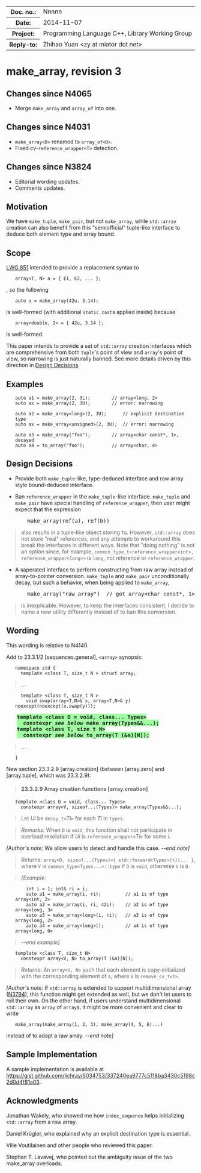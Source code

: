 <!-- maruku -o make_array.html make_array.md -->

<style type="text/css">
pre code { display: block; margin-left: 2em; }
div { display: block; margin-left: 2em; }
ins { text-decoration: none; font-weight: bold; background-color: #A0FFA0 }
del { text-decoration: line-through; background-color: #FFA0A0 }
</style>

<table><tbody>
<tr><th>Doc. no.:</th>	<td>Nnnnn</td></tr>
<tr><th>Date:</th>	<td>2014-11-07</td></tr>
<tr><th>Project:</th>	<td>Programming Language C++, Library Working Group</td></tr>
<tr><th>Reply-to:</th>	<td>Zhihao Yuan &lt;zy at miator dot net&gt;</td></tr>
</tbody></table>

# make_array, revision 3

## Changes since N4065

- Merge `make_array` and `array_of` into one.

## Changes since N4031

- `make_array<D>` renamed to `array_of<D>`.
- Fixed _cv_-`reference_wrapper<T>` detection.

## Changes since N3824

- Editorial wording updates.
- Comments updates.

## Motivation

We have `make_tuple`, `make_pair`, but not `make_array`, while `std::array`
creation can also benefit from this "semiofficial" tuple-like interface to
deduce both element type and array bound.

## Scope

[LWG 851](http://cplusplus.github.io/LWG/lwg-closed.html#851) intended
to provide a replacement syntax to

    array<T, N> a = { E1, E2, ... };

, so the following

    auto a = make_array(42u, 3.14);

is well-formed (with additional `static_cast`s applied inside) because

    array<double, 2> = { 42u, 3.14 };

is well-formed.

This paper intends to provide a set of `std::array` creation interfaces
which are
comprehensive from both `tuple`'s point of view and `array`'s point of
view, so narrowing is just naturally banned.  See more details
driven by this direction in [Design Decisions](#design_decisions).

## Examples

    auto a1 = make_array(2, 3L);        // array<long, 2>
    auto ax = make_array(2, 3U);        // error: narrowing

    auto a2 = make_array<long>(2, 3U);      // explicit destination type
    auto ax = make_array<unsigned>(2, 3U);  // error: narrowing

    auto a3 = make_array("foo");        // array<char const*, 1>, decayed
    auto a4 = to_array("foo");          // array<char, 4>

## Design Decisions

- Provide both `make_tuple`-like, type-deduced interface and raw array
  style bound-deduced interface.

- Ban `reference_wrapper` in the `make_tuple`-like interface.  `make_tuple`
  and `make_pair` have special handling
  of `reference_wrapper`, then user might expect that the expression

<div><div><tt>make_array(ref(a), ref(b))</tt></div></div>

> also results in a tuple-like object storing `T&`.  However, `std::array`
> does not store "real" references, and any attempts to workaround this
> break the interfaces in different ways.
> Note that "doing nothing" is not an option since, for example,
> `common_type_t<reference_wrapper<int>, reference_wrapper<long>>` is
> `long`, not reference or `reference_wrapper`.

- A saperated interface to perform constructing from raw array instead of
  array-to-pointer conversion.  `make_tuple` and `make_pair`
  unconditionally decay, but such a behavior, when being applied to
  `make_array`,

<div><div><tt>make_array("raw array")&nbsp;
// got array&lt;char const&#42;, 1&gt;</tt></div></div>

> is inexplicable.  However, to keep the interfaces consistent, I decide
> to name a new utility differently instead of to ban this conversion.

## Wording

This wording is relative to N4140.

Add to 23.3.1/2 &#91;sequences.general&#93;, `<array>` synopsis:

    namespace std {
      template <class T, size_t N > struct array;
> ...

      template <class T, size_t N >
        void swap(array<T,N>& x, array<T,N>& y) noexcept(noexcept(x.swap(y)));
<div><ins>
<tt>template &lt;class D = void, class... Types&gt;</tt></br>
<tt>&nbsp;&nbsp;constexpr <i>see below</i> make_array(Types&amp;&amp;...);</tt></br>
<tt>template &lt;class T, size_t N&gt;</tt></br>
<tt>&nbsp;&nbsp;constexpr <i>see below</i> to_array(T (&amp;a)&#91;N&#93;);</tt></br>
</ins></div>

> ...

    }

New section 23.3.2.9 &#91;array.creation&#93; (between &#91;array.zero&#93;
and &#91;array.tuple&#93;, which was 23.3.2.9):

> #### 23.3.2.9 Array creation functions &#91;array.creation&#93;

    template <class D = void, class... Types>
      constexpr array<V, sizeof...(Types)> make_array(Types&&...);

> Let _Ui_ be `decay_t<`_Ti_`>` for each _Ti_ in `Types`.

> *Remarks:* When `D` is `void`, this function shall not participate in
> overload resolution if _Ui_ is `reference_wrapper<`_Ti_`>` for some _i_.

*\[Author's note:* We allow users to detect and handle this case.
*--end note\]*

> *Returns:* `array<D, sizeof...(Types)>{ std::forward<Types>(t))... }`,
> where `V` is `common_type<Types...>::type` if `D` is `void`, otherwise `V`
> is `D`.

> *\[Example:*

        int i = 1; int& ri = i;
        auto a1 = make_array(i, ri);         // a1 is of type array<int, 2>
        auto a2 = make_array(i, ri, 42L);    // a2 is of type array<long, 3>
        auto a3 = make_array<long>(i, ri);   // a3 is of type array<long, 2>
        auto a4 = make_array<long>();        // a4 is of type array<long, 0>

> *--end example\]*

    template <class T, size_t N>
      constexpr array<V, N> to_array(T (&a)[N]);

> *Returns:* An `array<V, N>` such that each element is copy-initialized
> with the corresponding element of `a`, where `V` is `remove_cv_t<T>`.

*\[Author's note:* If `std::array` is extended to support multidimensional
array
([N3794](http://www.open-std.org/JTC1/SC22/WG21/docs/papers/2013/n3794.html)),
this function might get extended as well, but we don't let users to roll
their own.  On the other hand, if users understand multidimensional
`std::array` as `array`
of `array`s, it might be more convenient and clear to write

    make_array(make_array(1, 2, 3), make_array(4, 5, 6)...)

instead of to adapt a raw array.
*--end note\]*

## Sample Implementation

A sample implementation is available at
<https://gist.github.com/lichray/6034753/337240ea9777c5118ba3430c5198c2d0d4f81a03>.

## Acknowledgments

Jonathan Wakely, who showed me how `index_sequence` helps initializing
`std::array` from a raw array.

Daniel Krügler, who explained why an explicit destination type is essential.

Ville Voutilainen and other people who reviewed this paper.

Stephan T. Lavavej, who pointed out the ambiguity issue of the two make_array
overloads.
